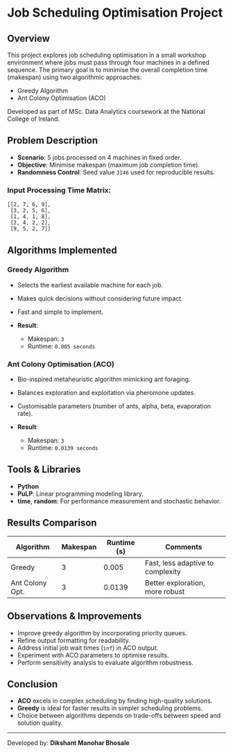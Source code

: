 # Job Scheduling Optimisation Project

## Overview

This project explores job scheduling optimisation in a small workshop environment where jobs must pass through four machines in a defined sequence. The primary goal is to minimise the overall completion time (makespan) using two algorithmic approaches:

* Greedy Algorithm
* Ant Colony Optimisation (ACO)

Developed as part of MSc. Data Analytics coursework at the National College of Ireland.

## Problem Description

* **Scenario**: 5 jobs processed on 4 machines in fixed order.
* **Objective**: Minimise makespan (maximum job completion time).
* **Randomness Control**: Seed value `3146` used for reproducible results.

### Input Processing Time Matrix:

```
[[2, 7, 6, 9],
 [3, 2, 5, 6],
 [1, 4, 1, 8],
 [2, 4, 2, 2],
 [9, 5, 2, 7]]
```

## Algorithms Implemented

### Greedy Algorithm

* Selects the earliest available machine for each job.
* Makes quick decisions without considering future impact.
* Fast and simple to implement.
* **Result**:

  * Makespan: `3`
  * Runtime: `0.005 seconds`

### Ant Colony Optimisation (ACO)

* Bio-inspired metaheuristic algorithm mimicking ant foraging.
* Balances exploration and exploitation via pheromone updates.
* Customisable parameters (number of ants, alpha, beta, evaporation rate).
* **Result**:

  * Makespan: `3`
  * Runtime: `0.0139 seconds`

## Tools & Libraries

* **Python**
* **PuLP**: Linear programming modeling library.
* **time**, **random**: For performance measurement and stochastic behavior.

## Results Comparison

| Algorithm       | Makespan | Runtime (s) | Comments                          |
| --------------- | -------- | ----------- | --------------------------------- |
| Greedy          | 3        | 0.005       | Fast, less adaptive to complexity |
| Ant Colony Opt. | 3        | 0.0139      | Better exploration, more robust   |

## Observations & Improvements

* Improve greedy algorithm by incorporating priority queues.
* Refine output formatting for readability.
* Address initial job wait times (`inf`) in ACO output.
* Experiment with ACO parameters to optimise results.
* Perform sensitivity analysis to evaluate algorithm robustness.

## Conclusion

* **ACO** excels in complex scheduling by finding high-quality solutions.
* **Greedy** is ideal for faster results in simpler scheduling problems.
* Choice between algorithms depends on trade-offs between speed and solution quality.

---

Developed by: **Dikshant Manohar Bhosale**
